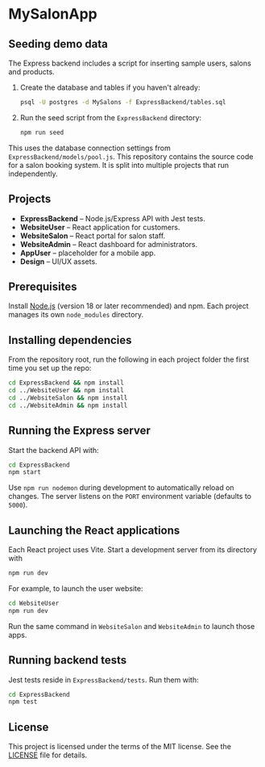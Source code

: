 # MySalonApp

## Seeding demo data

The Express backend includes a script for inserting sample users, salons and products.

1. Create the database and tables if you haven't already:

   ```bash
   psql -U postgres -d MySalons -f ExpressBackend/tables.sql
   ```

2. Run the seed script from the `ExpressBackend` directory:

   ```bash
   npm run seed
   ```

This uses the database connection settings from `ExpressBackend/models/pool.js`.
This repository contains the source code for a salon booking system. It is split
into multiple projects that run independently.

## Projects

- **ExpressBackend** – Node.js/Express API with Jest tests.
- **WebsiteUser** – React application for customers.
- **WebsiteSalon** – React portal for salon staff.
- **WebsiteAdmin** – React dashboard for administrators.
- **AppUser** – placeholder for a mobile app.
- **Design** – UI/UX assets.

## Prerequisites

Install [Node.js](https://nodejs.org/) (version 18 or later recommended) and npm.
Each project manages its own `node_modules` directory.

## Installing dependencies

From the repository root, run the following in each project folder the first
time you set up the repo:

```bash
cd ExpressBackend && npm install
cd ../WebsiteUser && npm install
cd ../WebsiteSalon && npm install
cd ../WebsiteAdmin && npm install
```

## Running the Express server

Start the backend API with:

```bash
cd ExpressBackend
npm start
```

Use `npm run nodemon` during development to automatically reload on changes. The
server listens on the `PORT` environment variable (defaults to `5000`).

## Launching the React applications

Each React project uses Vite. Start a development server from its directory with

```bash
npm run dev
```

For example, to launch the user website:

```bash
cd WebsiteUser
npm run dev
```

Run the same command in `WebsiteSalon` and `WebsiteAdmin` to launch those apps.

## Running backend tests

Jest tests reside in `ExpressBackend/tests`. Run them with:

```bash
cd ExpressBackend
npm test
```

## License

This project is licensed under the terms of the MIT license. See the
[LICENSE](LICENSE) file for details.
